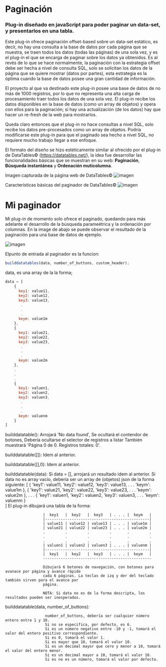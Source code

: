 # Paginación

### Plug-in diseñado en javaScript para poder paginar un data-set, y presentarlos en una tabla.

Este plug-in ofrece paginación offset-based sobre un data-set estático, es decir, no hay una consulta a la base de datos por cada página que se muestra, se traen todos los datos (todas las páginas) de una sola vez, y es el plug-in el que se encarga de paginar sobre los datos ya obtenidos. Es al revés de lo que se hace normalmente, la paginación con la estrategia offset debe ser hecha a nivel de consulta SQL, solo se solicitan los datos de la página que se quiere mostrar (datos por partes), esta estrategia es la óptima cuando la base de datos posee una gran cantidad de información.

El proyecto al que va destinado este plug-in posee una base de datos de no más de 1000 registros, por lo que no representa una alta carga de procesamiento traer todos los datos de una sola vez. El plug-in recibe los datos disponibles en la base de datos (como un array de objetos) y opera con ellos para la paginación; si hay una actualización (de los datos) hay que hacer un re-fresh de la web para mostrarlos.

Queda claro entonces que el plug-in no hace consultas a nivel SQL, solo recibe los datos pre-procesados como un array de objetos. Podría modificarse este plug-in para que el paginado sea hecho a nivel SQL, no requiere mucho trabajo llegar a ese enfoque.

El formato del diseño se hizo estéticamente similar al ofrecido por el plug-in de DataTables© (https://datatables.net/), la idea fue desarrollar las funcionalidades básicas que se muestran en su web: **Paginación**, **Búsqueda instantánea** y **Ordenación muticolumna**.

Imagen capturada de la página web de DataTables©
![imagen](https://user-images.githubusercontent.com/51080618/188278866-4b421521-7c49-42b1-8462-20bb70597556.png)

Características básicas del paginador de DataTables©
![imagen](https://user-images.githubusercontent.com/51080618/188278634-9b507515-b5ff-42b1-8331-af2d8f0803cc.png)

# Mi paginador
Mi plug-in de momento solo ofrece el paginado, quedando para más adelante el desarrollo de la búsqueda parameétrica y la ordenación por columnas.
En la image de abajo se puede observar el resultado de la paginación para una base de datos de ejemplo.

![imagen](https://user-images.githubusercontent.com/51080618/188276244-87cf15dd-06a3-42ed-9c70-3c1701df96e2.png)

Elpunto de entrada al paginador es la funcion:
```javascript 
builddatatables(data, number_of_buttons, custom_header);
```
data, es una array de la la forma;
```javascript
data = [
    {
      key1: value11,
      key2: value12,
      key3: value13,
       .
       .
       .
      keym: value1m
    },
    {
      key1: value21,
      key2: value22,
      key3: value23,
       .
       .
       .
      keym: value2m
    },
    .
    .
    .
    {
      key1: valuen1,
      key2: valuen2,
      key3: valuen3,
       .
       .
       .
      keym: valuenm
    }   
]
```



builddatatable(): 
                     Arrojará 'No data found', 
                     Se ocultará el contendor de botones, 
                     Debería ocultarse el selector de registros a listar
                     También muestrará 'Página 0 de 0. Registros totales: 0'.

builddatatable([]): 
                     Idem al anterior.

builddatatable([],0):
                     Idem al anterior.

builddatatable(data):
                     Si data = [], arrojará un resultado idem al anterior.
                     Si data no es array vacío, debería ser un array de (objetos) json de la forma siguiente: 
                     [
                          {
                              'key1': value11,
                              'key2': value12,
                              'key3': value13,
                               .
                               .
                               .
                              'keym': value1m
                          },
                          {
                              'key1': value21,
                              'key2': value22,
                              'key3': value23,
                               .
                               .
                               .
                              'keym': value2m
                          },
                          .
                          .
                          .
                          {
                              'key1': valuen1,
                              'key2': valuen2,
                              'key3': valuen3,
                               .
                               .
                               .
                              'keym': valuenm
                          }   
                     ]
                     El plug-in dibujará una tabla de la forma:
 
                     |  key1   |  key2   |  key3   | . . . |  keym   |
                     |-----------------------------------------------|
                     | value11 | value12 | value13 | . . . | value1m |
                     | value21 | value22 | value23 | . . . | value2m |
                     .         .         .         .       .         .
                     .         .         .         .       .         .
                     .         .         .         .       .         .
                     | valuen1 | valuen2 | valuen3 | . . . | valuenm |
                     |-----------------------------------------------|
                     |  key1   |  key2   |  key3   | . . . |  keym   |
                     -------------------------------------------------
 
                     Dibujará 6 botones de navegación, con botones para avanace por página y avance rápido 
                     cada 6 páginas. La teclas de izq y der del teclado también sirven para el avance por 
                     página.
                      
                     NOTA: Si data no es de la forma descripta, los resultados pueden ser inesperados.
 
builddatatable(data, number_of_buttons):
                     
                      number_of_buttons, debería ser cualquier número entero entre 1 y 10. 
                      Si no se especifica, por defecto, es 6. 
                      Si es un número negativo entre -10 y -1, tomará el valor del entero positivo correspondiente.
                      Si es 0, tomará el valor 1.
                      Si es mayor que 10, tomará el valor 10.
                      Si es un decimal mayor que cero y menor a 10, tomará el valor del entero menor.
                      Si es un decimal mayor a 10, tomará el valor 10.
                      Si es no es un número, tomará el valor por defecto.

